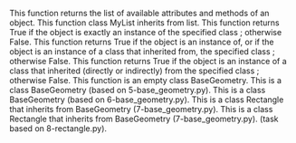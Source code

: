 This function returns the list of available attributes and methods of an object.
This function class MyList inherits from list.
This function returns True if the object is exactly an instance of the specified class ; otherwise False.
This function returns True if the object is an instance of, or if the object is an instance of a class that inherited from, the specified class ; otherwise False.
This function  returns True if the object is an instance of a class that inherited (directly or indirectly) from the specified class ; otherwise False.
This function is an empty class BaseGeometry.
This is a class BaseGeometry (based on 5-base_geometry.py).
This is a class BaseGeometry (based on 6-base_geometry.py).
This is a class Rectangle that inherits from BaseGeometry (7-base_geometry.py).
This is a class Rectangle that inherits from BaseGeometry (7-base_geometry.py). (task based on 8-rectangle.py).

